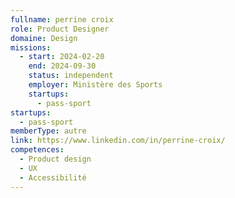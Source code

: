 ```yaml
---
fullname: perrine croix
role: Product Designer
domaine: Design
missions:
  - start: 2024-02-20
    end: 2024-09-30
    status: independent
    employer: Ministère des Sports
    startups:
      - pass-sport
startups:
  - pass-sport
memberType: autre
link: https://www.linkedin.com/in/perrine-croix/
competences:
  - Product design
  - UX
  - Accessibilité
---
```

